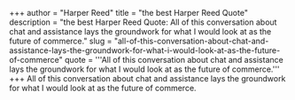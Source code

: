 +++
author = "Harper Reed"
title = "the best Harper Reed Quote"
description = "the best Harper Reed Quote: All of this conversation about chat and assistance lays the groundwork for what I would look at as the future of commerce."
slug = "all-of-this-conversation-about-chat-and-assistance-lays-the-groundwork-for-what-i-would-look-at-as-the-future-of-commerce"
quote = '''All of this conversation about chat and assistance lays the groundwork for what I would look at as the future of commerce.'''
+++
All of this conversation about chat and assistance lays the groundwork for what I would look at as the future of commerce.
